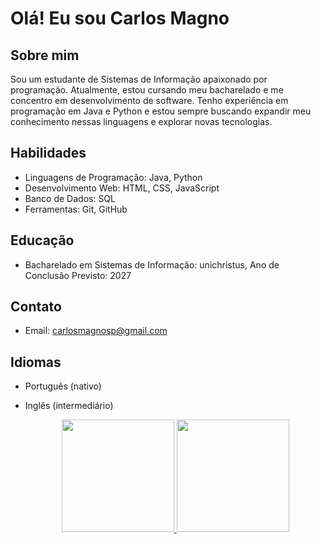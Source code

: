 # Olá! Eu sou Carlos Magno

## Sobre mim
Sou um estudante de Sistemas de Informação apaixonado por programação. Atualmente, estou cursando meu bacharelado e me concentro em desenvolvimento de software. Tenho experiência em programação em Java e Python e estou sempre buscando expandir meu conhecimento nessas linguagens e explorar novas tecnologias.

## Habilidades
- Linguagens de Programação: Java, Python
- Desenvolvimento Web: HTML, CSS, JavaScript
- Banco de Dados: SQL
- Ferramentas: Git, GitHub

## Educação
- Bacharelado em Sistemas de Informação: unichristus, Ano de Conclusão Previsto: 2027

## Contato
- Email: carlosmagnosp@gmail.com

## Idiomas
- Português (nativo)
- Inglês (intermediário)

  <div align="center">
  <a href="https://github.com/carlosMagnoDev">
  <img height="180em" src="https://github-readme-stats.vercel.app/api?username=carlosMagnoDev&show_icons=true&theme=cobalt&include_all_commits=true&count_private=true"/>
  <img height="180em" src="https://github-readme-stats.vercel.app/api/top-langs/?username=carlosMagnoDev&layout=compact&langs_count=7&theme=cobalt"/>
</div>
